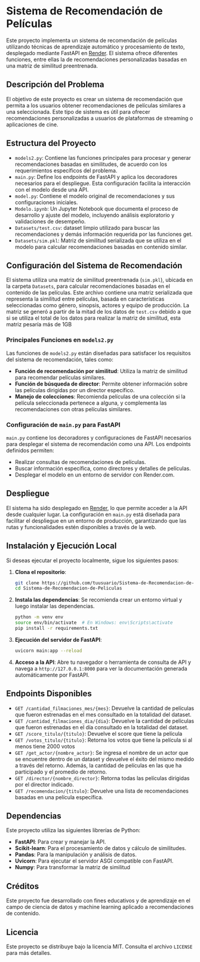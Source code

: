 # Sistema de Recomendación de Películas

Este proyecto implementa un sistema de recomendación de películas utilizando técnicas de aprendizaje automático y procesamiento de texto, desplegado mediante FastAPI en [Render](https://render.com/). El sistema ofrece diferentes funciones, entre ellas la de recomendaciones personalizadas basadas en una matriz de similitud preentrenada.

## Descripción del Problema

El objetivo de este proyecto es crear un sistema de recomendación que permita a los usuarios obtener recomendaciones de películas similares a una seleccionada. Este tipo de sistema es útil para ofrecer recomendaciones personalizadas a usuarios de plataformas de streaming o aplicaciones de cine.

## Estructura del Proyecto

- `models2.py`: Contiene las funciones principales para procesar y generar recomendaciones basadas en similitudes, de acuerdo con los requerimientos específicos del problema.
- `main.py`: Define los endpoints de FastAPI y aplica los decoradores necesarios para el despliegue. Esta configuración facilita la interacción con el modelo desde una API.
- `model.py`: Contiene el modelo original de recomendaciones y sus configuraciones iniciales.
- `Modelo.ipynb`: Un Jupyter Notebook que documenta el proceso de desarrollo y ajuste del modelo, incluyendo análisis exploratorio y validaciones de desempeño.
- `Datasets/test.csv`: dataset limpio utilizado para buscar las recomendaciones y demás información requerida por las funciones get.
- `Datasets/sim.pkl`: Matriz de similitud serializada que se utiliza en el modelo para calcular recomendaciones basadas en contenido similar.

## Configuración del Sistema de Recomendación

El sistema utiliza una matriz de similitud preentrenada (`sim.pkl`), ubicada en la carpeta `Datasets`, para calcular recomendaciones basadas en el contenido de las películas. Este archivo contiene una matriz serializada que representa la similitud entre películas, basada en características seleccionadas como género, sinopsis, actores y equipo de producción. 
La matriz se generó a partir de la mitad de los datos de `test.csv` debido a que si se utiliza el total de los datos para realizar la matriz de similitud, esta matriz pesaría más de 1GB

### Principales Funciones en `models2.py`

Las funciones de `models2.py` están diseñadas para satisfacer los requisitos del sistema de recomendación, tales como:
- **Función de recomendación por similitud**: Utiliza la matriz de similitud para recomendar películas similares.
- **Función de búsqueda de director**: Permite obtener información sobre las películas dirigidas por un director específico.
- **Manejo de colecciones**: Recomienda películas de una colección si la película seleccionada pertenece a alguna, y complementa las recomendaciones con otras películas similares.

### Configuración de `main.py` para FastAPI

`main.py` contiene los decoradores y configuraciones de FastAPI necesarios para desplegar el sistema de recomendación como una API. Los endpoints definidos permiten:
- Realizar consultas de recomendaciones de películas.
- Buscar información específica, como directores y detalles de películas.
- Desplegar el modelo en un entorno de servidor con Render.com.

## Despliegue

El sistema ha sido desplegado en [Render](https://render.com/), lo que permite acceder a la API desde cualquier lugar. La configuración en `main.py` está diseñada para facilitar el despliegue en un entorno de producción, garantizando que las rutas y funcionalidades estén disponibles a través de la web.

## Instalación y Ejecución Local

Si deseas ejecutar el proyecto localmente, sigue los siguientes pasos:

1. **Clona el repositorio**:
    ```bash
    git clone https://github.com/tuusuario/Sistema-de-Recomendacion-de-Peliculas.git
    cd Sistema-de-Recomendacion-de-Peliculas
    ```

2. **Instala las dependencias**:
    Se recomienda crear un entorno virtual y luego instalar las dependencias.
    ```bash
    python -m venv env
    source env/bin/activate  # En Windows: env\Scripts\activate
    pip install -r requirements.txt
    ```

3. **Ejecución del servidor de FastAPI**:
    ```bash
    uvicorn main:app --reload
    ```

4. **Acceso a la API**:
   Abre tu navegador o herramienta de consulta de API y navega a `http://127.0.0.1:8000` para ver la documentación generada automáticamente por FastAPI.

## Endpoints Disponibles
- `GET /cantidad_filmaciones_mes/{mes}`: Devuelve la cantidad de películas que fueron estrenadas en el mes consultado en la totalidad del dataset.
- `GET /cantidad_filmaciones_dia/{dia}`: Devuelve la cantidad de películas que fueron estrenadas en el día consultado en la totalidad del dataset.
- `GET /score_titulo/{titulo}`: Devuelve el score que tiene la película
- `GET /votos_titulo/{titulo}`: Retorna los votos que tiene la película si al menos tiene 2000 votos
- `GET /get_actor/{nombre_actor}`: Se ingresa el nombre de un actor que se encuentre dentro de un dataset y devuelve el éxito del mismo medido a través del retorno. Además, la cantidad de películas en las que ha participado y el promedio de retorno.
- `GET /director/{nombre_director}`: Retorna todas las películas dirigidas por el director indicado.
- `GET /recomendacion/{titulo}`: Devuelve una lista de recomendaciones basadas en una película específica.

## Dependencias

Este proyecto utiliza las siguientes librerías de Python:
- **FastAPI**: Para crear y manejar la API.
- **Scikit-learn**: Para el procesamiento de datos y cálculo de similitudes.
- **Pandas**: Para la manipulación y análisis de datos.
- **Uvicorn**: Para ejecutar el servidor ASGI compatible con FastAPI.
- **Numpy**: Para transformar la matriz de similitud

## Créditos

Este proyecto fue desarrollado con fines educativos y de aprendizaje en el campo de ciencia de datos y machine learning aplicado a recomendaciones de contenido.

## Licencia

Este proyecto se distribuye bajo la licencia MIT. Consulta el archivo `LICENSE` para más detalles.

